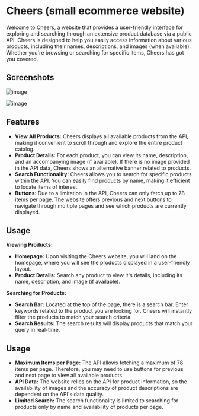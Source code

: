 
# Cheers (small ecommerce website)

Welcome to Cheers, a website that provides a user-friendly interface for exploring and searching through an extensive product database via a public API. Cheers is designed to help you easily access information about various products, including their names, descriptions, and images (when available). Whether you're browsing or searching for specific items, Cheers has got you covered.


## Screenshots

![image](https://github.com/Tribhuvan-Kumar/cheers-website/assets/142161520/b8f1c33a-de5e-4906-a9d3-0917bb0772ec)

![image](https://github.com/Tribhuvan-Kumar/cheers-website/assets/142161520/b45b805b-45d1-405b-bfef-06e4faba8fbc)



## Features

- **View All Products:** Cheers displays all available products from the API, making it convenient to scroll through and explore the entire product catalog.
- **Product Details:** For each product, you can view its name, description, and an accompanying image (if available). If there is no image provided in the API data, Cheers shows an alternative banner related to products.
- **Search Functionality:** Cheers allows you to search for specific products within the API. You can easily find products by name, making it efficient to locate items of interest.
- **Buttons:** Due to a limitation in the API, Cheers can only fetch up to 78 items per page. The website offers previous and next buttons to navigate through multiple pages and see which products are currently displayed.
## Usage

**Viewing Products:**

- **Homepage:** Upon visiting the Cheers website, you will land on the homepage, where you will see the products displayed in a user-friendly layout.
- **Product Details:** Search any product to view it's details, including its name, description, and image (if available).


**Searching for Products:**

- **Search Bar:** Located at the top of the page, there is a search bar. Enter keywords related to the product you are looking for. Cheers will instantly filter the products to match your search criteria.
- **Search Results:** The search results will display products that match your query in real-time.
## Usage

- **Maximum Items per Page:** The API allows fetching a maximum of 78 items per page. Therefore, you may need to use buttons for previous and next page to view all available products.
- **API Data:** The website relies on the API for product information, so the availability of images and the accuracy of product descriptions are dependent on the API's data quality.
- **Limited Search:** The search functionality is limited to searching for products only by name and availability of products per page.
